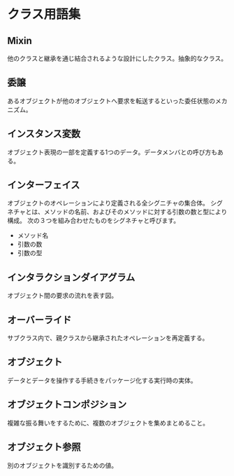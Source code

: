 # クラス用語集

## Mixin
他のクラスと継承を通じ結合されるような設計にしたクラス。抽象的なクラス。

## 委譲
あるオブジェクトが他のオブジェクトへ要求を転送するといった委任状態のメカニズム。

## インスタンス変数
オブジェクト表現の一部を定義する1つのデータ。データメンバとの呼び方もある。

## インターフェイス
オブジェクトのオペレーションにより定義される全シグニチャの集合体。
シグネチャとは、メソッドの名前、およびそのメソッドに対する引数の数と型により構成。
次の３つを組み合わせたものをシグネチャと呼びます。
- メソッド名
- 引数の数
- 引数の型

## インタラクションダイアグラム
オブジェクト間の要求の流れを表す図。

## オーバーライド
サブクラス内で、親クラスから継承されたオペレーションを再定義する。

## オブジェクト
データとデータを操作する手続きをパッケージ化する実行時の実体。

## オブジェクトコンポジション
複雑な振る舞いをするために、複数のオブジェクトを集めまとめること。

## オブジェクト参照
別のオブジェクトを識別するための値。